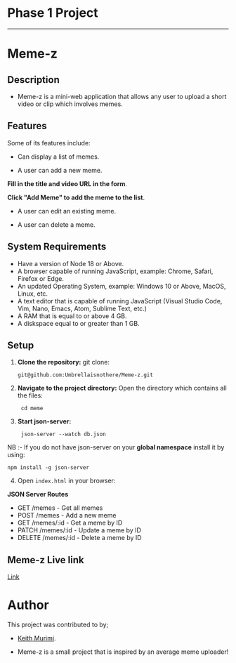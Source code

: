 # Phase 1 Project
-----
# Meme-z

## Description

- Meme-z is a mini-web application that allows any user to upload a short video or clip which involves memes.


## Features
Some of its features include: 

- Can display a list of memes.

- A user can add a new meme.

__Fill in the title and video URL in the form__.

__Click "Add Meme" to add the meme to the list__.

- A user can edit an existing meme.

- A user can delete a meme.

## System Requirements
- Have a version of Node 18 or Above.
- A browser capable of running JavaScript, example: Chrome, Safari, Firefox or Edge.
- An updated Operating System, example: Windows 10 or Above, MacOS, Linux, etc.
- A text editor that is capable of running JavaScript (Visual Studio Code, Vim, Nano, Emacs, Atom, Sublime Text, etc.)
- A RAM that is equal to or above 4 GB.
- A diskspace equal to or greater than 1 GB.

## Setup

1. **Clone the repository:**
   git clone:
   ```
   git@github.com:Umbrellaisnothere/Meme-z.git
   ```

2. **Navigate to the project directory:**
    Open the directory which contains all the files:

        cd meme

3. **Start json-server:**    

        json-server --watch db.json

NB :- If you do not have json-server on your **global namespace** install it by using:

    npm install -g json-server


4. Open `index.html` in your browser:

**JSON Server Routes**

- GET /memes - Get all memes
- POST /memes - Add a new meme
- GET /memes/:id - Get a meme by ID
- PATCH /memes/:id - Update a meme by ID
- DELETE /memes/:id - Delete a meme by ID

## Meme-z Live link
[Link](https://meme-z.vercel.app/)

# Author
This project  was contributed to by;

- [Keith Murimi](https://github.com/Umbrellaisnothere).

- Meme-z is a small project that is inspired by an average meme uploader!

